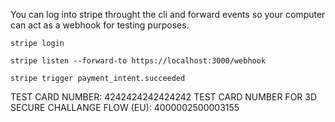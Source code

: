 You can log into stripe throught the cli and forward events so your computer can act as a webhook for testing purposes.
```
stripe login

stripe listen --forward-to https://localhost:3000/webhook

stripe trigger payment_intent.succeeded
```

TEST CARD NUMBER: 4242424242424242
TEST CARD NUMBER FOR 3D SECURE CHALLANGE FLOW (EU): 4000002500003155